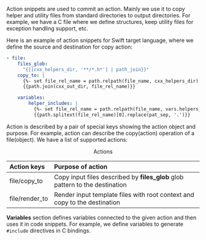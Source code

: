 Action snippets are used to commit an action. Mainly we use it to copy
helper and utility files from standard directories to output
directories. For example, we have a C file where we define structures,
keep utility files for exception handling support, etc.

Here is an example of action snippets for Swift target language, where
we define the source and destination for copy action:

``` yaml
- file:
    files_glob:
      "{{[cxx_helpers_dir, '**/*.h*'] | path_join}}"
    copy_to: |
      {%- set file_rel_name = path.relpath(file_name, cxx_helpers_dir) -%}
      {{path.join(cxx_out_dir, file_rel_name)}}

    variables:
        helper_includes: |
          {%- set file_rel_name = path.relpath(file_name, vars.helpers_dir) -%}
          {{path.splitext(file_rel_name)[0].replace(pat_sep, '.')}}
```

Action is described by a pair of special keys showing the action object
and purpose. For example, action can describe the copy(action) operation
of a file(object). We have a list of supported actions:


<center>Actions</center>
<center>

| Action keys    | Purpose of action                                                              |
| :----------    | :---------------------------------------------------------------------------   |
| file/copy_to   |  Copy input files described by **files_glob** glob pattern to the destination  |
| file/render_to |  Render input template files with root context and copy to the destination     |

</center>

**Variables** section defines variables connected to the given action
and then uses it in code snippets. For example, we define variables to
generate `#include` directives in C bindings.
